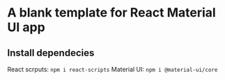 # A blank template for React Material UI app 

## Install dependecies 
React scrputs: `npm i react-scripts`
Material UI: `npm i @material-ui/core`
